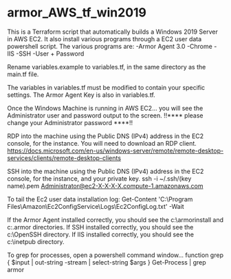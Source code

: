 # armor_AWS_tf_win2019
This is a Terraform script that automatically builds a Windows 2019 Server in AWS EC2. It also install various programs through a EC2 user data powershell script. The various programs are: -Armor Agent 3.0 -Chrome -IIS -SSH -User + Password

Rename variables.example to variables.tf, in the same directory as the main.tf file.

The variables in variables.tf must be modified to contain your specific settings. The Armor Agent Key is also in variables.tf.

Once the Windows Machine is running in AWS EC2... you will see the Administrator user and password output to the screen. !!**** please change your Administrator password ****!!

RDP into the machine using the Public DNS (IPv4) address in the EC2 console, for the instance. You will need to download an RDP client. https://docs.microsoft.com/en-us/windows-server/remote/remote-desktop-services/clients/remote-desktop-clients

SSH into the machine using the Public DNS (IPv4) address in the EC2 console, for the instance, and your private key. ssh -i ~/.ssh/(key name).pem Administrator@ec2-X-X-X-X.compute-1.amazonaws.com

To tail the Ec2 user data installation log: Get-Content 'C:\Program Files\Amazon\Ec2ConfigService\Logs\Ec2ConfigLog.txt' -Wait

If the Armor Agent installed correctly, you should see the c:\armorinstall and c:.armor directories. If SSH installed correctly, you should see the c:\OpenSSH directory. If IIS installed correctly, you should see the c:\inetpub directory.

To grep for processes, open a powershell command window... function grep { $input | out-string -stream | select-string $args } Get-Process | grep armor
